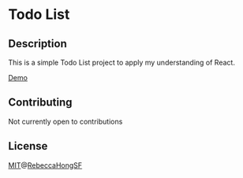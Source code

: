 # Todo List

## Description
This is a simple Todo List project to apply my understanding of React.

[Demo](https://rebeccahong.me/react-todolist/)

## Contributing
Not currently open to contributions


## License
[MIT](https://choosealicense.com/licenses/mit/)@[RebeccaHongSF](https://rebeccahong.me)
